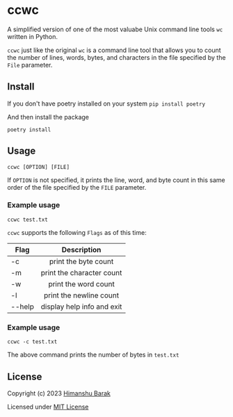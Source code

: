 # ccwc

A simplified version of one of the most valuabe Unix command line tools `wc` written in Python.

`ccwc` just like the original `wc` is a command line tool that allows you to count the number of lines, words, bytes, and characters in the file specified by the `File` parameter.

## Install

If you don't have poetry installed on your system
`pip install poetry`

And then install the package

`poetry install`

## Usage

`ccwc [OPTION] [FILE]`

If `OPTION` is not specified, it prints the line, word, and byte count in this same order of the file specified by the `FILE` parameter.

### Example usage
`ccwc test.txt` 

`ccwc` supports the following `Flags` as of this time:

|    Flag     |        Description         |      
| ----------- |:--------------------------:|
|    -c       | print the byte count       |
|    -m       | print the character count  |
|    -w       | print the word count       |
|    -l       | print the newline count    |
|   --help    | display help info and exit |

### Example usage

`ccwc -c test.txt`

The above command prints the number of bytes in `test.txt`



## License

Copyright (c) 2023 [Himanshu Barak](https://github.com/HimanshuBarak)

Licensed under [MIT License](./LICENSE)